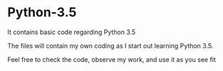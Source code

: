 # Python-3.5
It contains basic code regarding Python 3.5

The files will contain my own coding as I start out learning Python 3.5.

Feel free to check the code, observe my work, and use it as you see fit
